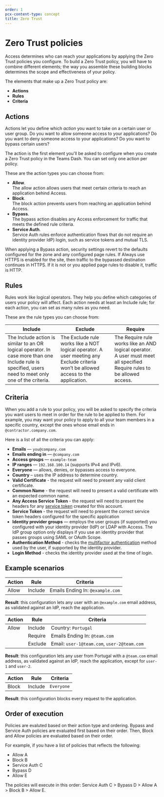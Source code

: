 ```yaml
---
order: 1
pcx-content-type: concept
title: Zero Trust
---
```


# Zero Trust policies

Access determines who can reach your applications by applying the Zero Trust policies you configure. To build a Zero Trust policy, you will have to combine different elements; the way you assemble these building blocks determines the scope and effectiveness of your policy.

The elements that make up a Zero Trust policy are:

- **Actions**
- **Rules**
- **Criteria**

## Actions

Actions let you define which _action_ you want to take on a certain user or user group. Do you want to allow someone access to your applications? Do you want to deny someone access to your applications? Do you want to bypass certain users?

The action is the first element you'll be asked to configure when you create a Zero Trust policy in the Teams Dash. You can set only one action per policy.

These are the action types you can choose from:

- **Allow**.  
   The allow action allows users that meet certain criteria to reach an application behind Access.
- **Block**.  
   The block action prevents users from reaching an application behind Access.
- **Bypass**.  
   The bypass action disables any Access enforcement for traffic that meets the defined rule criteria.
- **Service Auth**.  
   Service Auth rules enforce authentication flows that do not require an identity provider IdP) login, such as service tokens and mutual TLS.

<Aside type='note'>

When applying a Bypass action, security settings revert to the defaults configured for the zone and any configured page rules. If Always use HTTPS is enabled for the site, then traffic to the bypassed destination continues in HTTPS. If it is not or you applied page rules to disable it, traffic is HTTP.

</Aside>

## Rules

Rules work like logical operators. They help you define which categories of users your policy will affect. Each action needs at least an Include rule; for each action, you can set as many rules as you need.

These are the rule types you can choose from:

| Include                                                                                                                                                | Exclude                                                                                                                             | Require                                                                                                                 |
| ------------------------------------------------------------------------------------------------------------------------------------------------------ | ----------------------------------------------------------------------------------------------------------------------------------- | ----------------------------------------------------------------------------------------------------------------------- |
| The Include action is similar to an OR logical operator. In case more than one Include rule is specified, users need to meet only one of the criteria. | The Exclude rule works like a NOT logical operator. A user meeting any Exclude criteria won’t be allowed access to the application. | The Require rule works like an AND logical operator. A user must meet all specified Require rules to be allowed access. |

## Criteria

When you add a rule to your policy, you will be asked to specify the criteria you want users to meet in order for the rule to be applied to them. For example, you may want your policy to apply to all your team members in a specific country, except the ones whose email ends in `@contractor.company.com`.

Here is a list of all the criteria you can apply:

- **Emails** — `you@company.com`
- **Emails ending in** — `@company.com`
- **Access groups** — `example-team`
- **IP ranges** — `192.168.100.14` (supports IPv4 and IPv6).
- **Everyone** — allows, denies, or bypasses access to everyone.
- **Country** – uses the IP address to determine country.
- **Valid Certificate** - the request will need to present any valid client certificate.
- **Common Name** - the request will need to present a valid certificate with an expected common name.
- **Any Access Service Token** - the request will need to present the headers for any [service token](/identity/service-auth/service-tokens) created for this account.
- **Service Token** - the request will need to present the correct service token headers configured for the specific application
- **Identity provider groups** — employs the user groups (if supported) you configured with your identity provider (IdP) or LDAP with Access. The IdP group option only displays if you use an identity provider that passes groups using SAML or OAuth Scope.
- **Authentication Method** - checks the [multifactor authentication](/policies/zero-trust/mfa-requirements) method used by the user, if supported by the identity provider.
- **Login Method** - checks the identity provider used at the time of login.

## Example scenarios

| Action | Rule    | Criteria                         |
| ------ | ------- | -------------------------------- |
| Allow  | Include | Emails Ending In: `@example.com` |

**Result**: this configuration lets any user with an `@example.com` email address, as validated against an IdP, reach the application.

| Action | Rule    | Criteria                                    |
| ------ | ------- | ------------------------------------------- |
| Allow  | Include | Country: `Portugal`                         |
|        | Require | Emails Ending In: `@team.com`               |
|        | Exclude | Email: `user-1@team.com`, `user-2@team.com` |

**Result**: this configuration lets any user from Portugal with a `@team.com` email address, as validated against an IdP, reach the application, except for `user-1` and `user-2`.

| Action | Rule    | Criteria   |
| ------ | ------- | ---------- |
| Block  | Include | `Everyone` |

**Result**: this configuration blocks every request to the application.

## Order of execution

Policies are evaluted based on their action type and ordering. Bypass and Service Auth policies are evaluated first based on their order. Then, Block and Allow policies are evaluated based on their order.

For example, if you have a list of policies that reflects the following:

- Allow A
- Block B
- Service Auth C
- Bypass D
- Allow E

The policies will execute in this order: Service Auth C > Bypass D > Allow A > Block B > Allow E.
